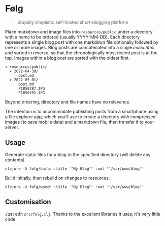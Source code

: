 # Følg

> Stupidly simplistic self-hosted short-blogging platform.

Place markdown and image files into `resources/public` under a directory with a name to be ordered (usually YYYY-MM-DD). Each directory represents a single blog post with one markdown file optionally followed by one or more images. Blog posts are concatenated into a single *index.html* and sorted in reverse, so that the chronologically most recent post is at the top. Images within a blog post are sorted with the oldest first.

```
▾ resources/public/
  ▾ 2022-04-30/
      post.md
  ▾ 2022-05-01/
      post.md
      P1050287.JPG
      P1050291.JPG
```

Beyond ordering, directory and file names have no relevance.

The intention is to accommodate publishing posts from a smartphone using a file explorer app, which you'll use to create a directory with compressed images (to save mobile data) and a markdown file, then transfer it to your server.

## Usage

Generate static files for a blog to the specified directory (will delete any contents).

```
clojure -X folg/build :title '"My Blog"' :out '"/var/www/blog"'
```

Build initially, then rebuild on changes to resources.

```
clojure -X folg/watch :title '"My Blog"' :out '"/var/www/blog"'
```

## Customisation

Just edit `src/folg.clj`. Thanks to the excellent libraries it uses, it's very little code.
